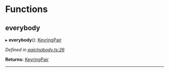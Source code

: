 

# Functions

<a id="everybody"></a>

##  everybody

▸ **everybody**(): [KeyringPair](../interfaces/_types_.keyringpair.md)

*Defined in [pair/nobody.ts:26](https://github.com/polkadot-js/common/blob/1cd491b/packages/keyring/src/pair/nobody.ts#L26)*

**Returns:** [KeyringPair](../interfaces/_types_.keyringpair.md)

___

